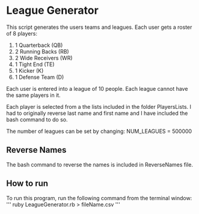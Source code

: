 # League Generator

This script generates the users teams and leagues.
Each user gets a roster of 8 players: 
1. 1 Quarterback (QB)
2. 2 Running Backs (RB)
3. 2 Wide Receivers (WR)
4. 1 Tight End (TE)
5. 1 Kicker (K)
6. 1 Defense Team (D)

Each user is entered into a league of 10 people.
Each league cannot have the same players in it.

Each player is selected from a the lists included in the folder PlayersLists.
I had to originally reverse last name and first name and I have included the bash command to do so.

The number of leagues can be set by changing:
NUM_LEAGUES = 500000

## Reverse Names
The bash command to reverse the names is included in ReverseNames file.

## How to run
To run this program, run the following command from the terminal window:
'''
ruby LeagueGenerator.rb > fileName.csv
'''

